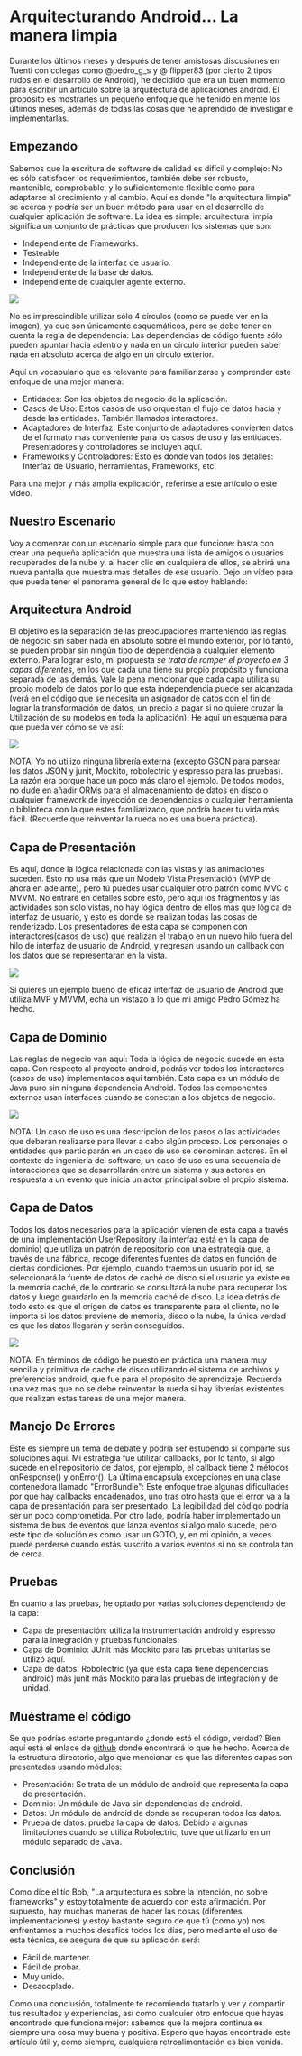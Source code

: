 # Arquitecturando Android... La manera limpia

Durante los últimos meses y después de tener amistosas discusiones en Tuenti con colegas como @pedro_g_s y @ flipper83 (por cierto 2 tipos rudos en el desarrollo de Android), he decidido que era un buen momento para escribir un artículo sobre la arquitectura de aplicaciones android. El propósito es mostrarles un pequeño enfoque que he tenido en mente los últimos meses, además de todas las cosas que he aprendido de investigar e implementarlas.

## Empezando  

Sabemos que la escritura de software de calidad es difícil y complejo: No es sólo satisfacer los requerimientos, también debe ser robusto, mantenible, comprobable, y lo suficientemente flexible como para adaptarse al crecimiento y al cambio. Aquí es donde "la arquitectura limpia" se acerca y podría ser un buen método para usar en el desarrollo de cualquier aplicación de software. La idea es simple: arquitectura limpia significa un conjunto de prácticas que producen los sistemas que son:

- Independiente de Frameworks.
- Testeable
- Independiente de la interfaz de usuario.
- Independiente de la base de datos.
- Independiente de cualquier agente externo.


![](img/cleanDiagrama.png)

No es imprescindible utilizar sólo 4 círculos (como se puede ver en la imagen), ya que son únicamente esquemáticos, pero se debe tener en cuenta la regla de dependencia: Las dependencias de código fuente sólo pueden apuntar hacia adentro y nada en un círculo interior pueden saber nada en absoluto acerca de algo en un círculo exterior.

Aquí un vocabulario que es relevante para familiarizarse y comprender este enfoque de una mejor manera:

- Entidades: Son los objetos de negocio de la aplicación.
- Casos de Uso: Estos casos de uso orquestan el flujo de datos hacia y desde las entidades. También llamados interactores.
- Adaptadores de Interfaz: Este conjunto de adaptadores convierten datos de el formato mas conveniente para los casos de uso y las entidades. Presentadores y controladores se incluyen aquí.
- Frameworks y Controladores: Esto es donde van todos los detalles: Interfaz de Usuario, herramientas, Frameworks, etc. 

Para una mejor y más amplia explicación, referirse a este artículo o este vídeo.

## Nuestro Escenario

Voy a comenzar con un escenario simple para que funcione: basta con crear una pequeña aplicación que muestra una lista de amigos o usuarios recuperados de la nube y, al hacer clic en cualquiera de ellos, se abrirá una nueva pantalla que muestra más detalles de ese usuario. Dejo un vídeo para que pueda tener el panorama general de lo que estoy hablando:

## Arquitectura Android 

El objetivo es la separación de las preocupaciones manteniendo las reglas de negocio sin saber nada en absoluto sobre el mundo exterior, por lo tanto, se pueden probar sin ningún tipo de dependencia a cualquier elemento externo. Para lograr esto, mi propuesta _se trata de romper el proyecto en 3 capas diferentes_, en los que cada una tiene su propio propósito y funciona separada de las demás. Vale la pena mencionar que cada capa utiliza su propio modelo de datos por lo que esta independencia puede ser alcanzada (verá en el código que se necesita un asignador de datos con el fin de lograr la transformación de datos, un precio a pagar si no quiere cruzar la Utilización de su modelos en toda la aplicación).  He aquí un esquema para que pueda ver cómo se ve así:

![](img/PDD.png)

NOTA: Yo no utilizo ninguna librería externa (excepto GSON para parsear los datos JSON y junit, Mockito, robolectric y espresso para las pruebas). La razón era porque hace un poco más claro el ejemplo. De todos modos, no dude en añadir ORMs para el almacenamiento de datos en disco o cualquier framework de inyección de dependencias o cualquier herramienta o biblioteca con la que estes familiarizado, que podría hacer tu vida más fácil. (Recuerde que reinventar la rueda no es una buena práctica). 

## Capa de Presentación 

Es aquí, donde la lógica relacionada con las vistas y las animaciones suceden. Esto no usa más que un Modelo Vista Presentación (MVP de ahora en adelante), pero tú puedes usar cualquier otro patrón como MVC o MVVM.  No entraré en detalles sobre esto, pero aquí los fragmentos y las actividades son solo vistas, no hay lógica dentro de ellos más que lógica de interfaz de usuario, y esto es donde se realizan todas las cosas de renderizado. Los presentadores de esta capa se componen con interactores(casos de uso) que realizan el trabajo en un nuevo hilo fuera del hilo de interfaz de usuario de Android, y regresan usando un callback con los datos que se representaran en la vista. 

![](img/clean_architecture_mvp.png)

Si quieres un ejemplo bueno de eficaz interfaz de usuario de Android que utiliza MVP y MVVM, echa un vistazo a lo que mi amigo Pedro Gómez ha hecho.

## Capa de Dominio 

Las reglas de negocio van aquí: Toda la lógica de negocio sucede en esta capa. Con respecto al proyecto android, podrás ver todos los interactores (casos de uso) implementados aquí también.   Esta capa es un módulo de Java puro sin ninguna dependencia Android.   Todos los componentes externos usan interfaces cuando se conectan a los objetos de negocio.


![](img/clean_architecture_domain.png)

NOTA: Un caso de uso es una descripción de los pasos o las actividades que deberán realizarse para llevar a cabo algún proceso. Los personajes o entidades que participarán en un caso de uso se denominan actores. En el contexto de ingeniería del software, un caso de uso es una secuencia de interacciones que se desarrollarán entre un sistema y sus actores en respuesta a un evento que inicia un actor principal sobre el propio sistema.

## Capa de Datos

Todos los datos necesarios para la aplicación vienen de esta capa a través de una implementación UserRepository (la interfaz está en la capa de dominio) que utiliza un patrón de repositorio con una estrategia que, a través de una fábrica, recoge diferentes fuentes de datos en función de ciertas condiciones. Por ejemplo, cuando traemos un usuario por id, se seleccionará la fuente de datos de caché de disco si el usuario ya existe en la memoria caché, de lo contrario se consultará la nube para recuperar los datos y luego guardarlo en la memoria caché de disco. La idea detrás de todo esto es que el origen de datos es transparente para el cliente, no le importa si los datos proviene de memoria, disco o la nube, la única verdad es que los datos llegarán y serán conseguidos.

![](img/clean_architecture_data.png)

NOTA: En términos de código he puesto en práctica una manera muy sencilla y primitiva de cache de disco utilizando el sistema de archivos y preferencias android, que fue para el propósito de aprendizaje. Recuerda una vez más que no se debe reinventar la rueda si hay librerías existentes que realizan estas tareas de una mejor manera. 

## Manejo De Errores 

Este es siempre un tema de debate y podría ser estupendo si comparte sus soluciones aquí. Mi estrategia fue utilizar callbacks, por lo tanto, si algo sucede en el repositorio de datos, por ejemplo, el callback tiene 2 métodos onResponse() y onError(). La última encapsula excepciones en una clase contenedora llamado "ErrorBundle": Este enfoque trae algunas dificultades por que hay callbacks encadenados, uno tras otro hasta que el error va a la capa de presentación para ser presentado. La legibilidad del código podría ser un poco comprometida. Por otro lado, podría haber implementado un sistema de bus de eventos que lanza eventos si algo malo sucede, pero este tipo de solución es como usar un GOTO, y, en mi opinión, a veces puede perderse cuando estás suscrito a varios eventos si no se controla tan de cerca.

## Pruebas

En cuanto a las pruebas, he optado por varias soluciones dependiendo de la capa:

- Capa de presentación: utiliza la instrumentación android y espresso para la integración y pruebas funcionales.  
- Capa de Dominio: JUnit más Mockito para las pruebas unitarias se utilizó aquí.  
- Capa de datos: Robolectric (ya que esta capa tiene dependencias android) más junit más Mockito para las pruebas de integración y de unidad.

## Muéstrame el código

Se que podrías estarte preguntando ¿donde está el código, verdad? Bien  aquí está el enlace de [github](https://github.com/android10/Android-CleanArchitecture) donde encontrará lo que he hecho. Acerca de la estructura directorio, algo que mencionar es que las diferentes capas son presentadas usando módulos:

- Presentación: Se trata de un módulo de android que representa la capa de presentación.  
- Dominio: Un módulo de Java sin dependencias de android. 
- Datos: Un módulo de android de donde se recuperan todos los datos.  
- Prueba de datos: prueba la capa de datos.   Debido a algunas limitaciones cuando se utiliza Robolectric, tuve que utilizarlo en un módulo separado de Java.

## Conclusión

Como dice el tío Bob, "La arquitectura es sobre la intención, no sobre frameworks" y estoy totalmente de acuerdo con esta afirmación. Por supuesto, hay muchas maneras de hacer las cosas (diferentes implementaciones) y estoy bastante seguro de que tú (como yo) nos enfrentamos a muchos desafíos todos los días, pero mediante el uso de esta técnica, se asegura de que su aplicación será:

- Fácil de mantener.  
- Fácil de probar.  
- Muy unido.  
- Desacoplado. 

Como una conclusión, totalmente te recomiendo tratarlo y ver y compartir tus resultados y experiencias, así como cualquier otro enfoque que hayas encontrado que funciona mejor: sabemos que la mejora continua es siempre una cosa muy buena y positiva.   Espero que hayas encontrado este artículo útil y, como siempre, cualquiera retroalimentación es bien venida.